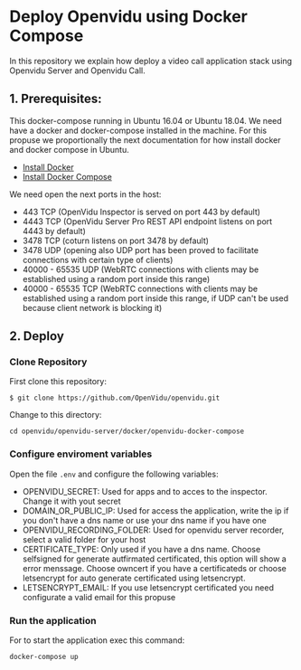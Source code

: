 # Deploy Openvidu using Docker Compose

In this repository we explain how deploy a video call application stack using Openvidu Server and Openvidu Call.

## 1. Prerequisites:

This docker-compose running in Ubuntu 16.04 or Ubuntu 18.04. We need have a docker and docker-compose installed in the machine. For this propuse we proportionally the next documentation for how install docker and docker compose in Ubuntu.

- [Install Docker](https://docs.docker.com/install/linux/docker-ce/ubuntu/)
- [Install Docker Compose](https://docs.docker.com/compose/install/)

We need open the next ports in the host:

- 443 TCP (OpenVidu Inspector is served on port 443 by default)
- 4443 TCP (OpenVidu Server Pro REST API endpoint listens on port 4443 by default)
- 3478 TCP (coturn listens on port 3478 by default)
- 3478 UDP (opening also UDP port has been proved to facilitate connections with certain type of clients)
- 40000 - 65535 UDP (WebRTC connections with clients may be established using a random port inside this range)
- 40000 - 65535 TCP (WebRTC connections with clients may be established using a random port inside this range, if UDP can't be used because client network is blocking it)

## 2. Deploy

### Clone Repository

First clone this repository:

`$ git clone https://github.com/OpenVidu/openvidu.git`

Change to this directory:

`cd openvidu/openvidu-server/docker/openvidu-docker-compose`

### Configure enviroment variables

Open the file `.env` and configure the following variables:

- OPENVIDU_SECRET: Used for apps and to acces to the inspector. Change it with yout secret
- DOMAIN_OR_PUBLIC_IP: Used for access the application, write the ip if you don't have a dns name or use your dns name if you have one
- OPENVIDU_RECORDING_FOLDER: Used for openvidu server recorder, select a valid folder for your host
- CERTIFICATE_TYPE: Only used if you have a dns name. Choose selfsigned for generate autfirmated certificated, this option will show a error menssage. Choose owncert if you have a certificateds or choose letsencrypt for auto generate certificated using letsencrypt.
- LETSENCRYPT_EMAIL: If you use letsencrypt certificated you need configurate a valid email for this propuse

### Run the application

For to start the application exec this command:

`docker-compose up`